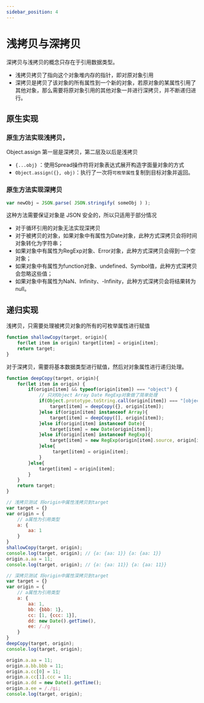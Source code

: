 ```yaml
---
sidebar_position: 4
---
```


# 浅拷贝与深拷贝

深拷贝与浅拷贝的概念只存在于引用数据类型。

+ 浅拷贝拷贝了指向这个对象堆内存的指针，即对原对象引用
+ 深拷贝是拷贝了该对象的所有属性到一个新的对象，若原对象的某属性引用了其他对象，那么需要将原对象引用的其他对象一并进行深拷贝，并不断递归进行。

## 原生实现

### 原生方法实现浅拷贝，

Object.assign 第一层是深拷贝，第二层及以后是浅拷贝

+ `{...obj}` ：使用Spread操作符将对象表达式展开构造字面量对象的方式
+ `Object.assign({}, obj)`：执行了一次将`可枚举属性`复制到目标对象并返回。

### 原生方法实现深拷贝

``` js
var newObj = JSON.parse( JSON.stringify( someObj ) );
```

这种方法需要保证对象是 JSON 安全的，所以只适用于部分情况
+ 对于循环引用的对象无法实现深拷贝
+ 对于被拷贝的对象，如果对象中有属性为Date对象，此种方式深拷贝会将时间对象转化为字符串；
+ 如果对象中有属性为RegExp对象、Error对象，此种方式深拷贝会得到一个空对象；
+ 如果对象中有属性为function对象、undefined、Symbol值，此种方式深拷贝会忽略这些值；
+ 如果对象中有属性为NaN、Infinity、-Infinity，此种方式深拷贝会将结果转为null。

## 递归实现

浅拷贝，只需要处理被拷贝对象的所有的可枚举属性进行赋值

``` js
function shallowCopy(target, origin){
    for(let item in origin) target[item] = origin[item];
    return target;
}
```
对于深拷贝，需要将基本数据类型进行赋值，然后对对象属性进行递归处理。

``` js
function deepCopy(target, origin){
    for(let item in origin) {
        if(origin[item] && typeof(origin[item]) === "object") {
            // 只对Object Array Date RegExp对象做了简单处理
            if(Object.prototype.toString.call(origin[item]) === "[object Object]"){
                target[item] = deepCopy({}, origin[item]);
            }else if(origin[item] instanceof Array){
                target[item] = deepCopy([], origin[item]);
            }else if(origin[item] instanceof Date){
                target[item] = new Date(origin[item]);
            }else if(origin[item] instanceof RegExp){
                target[item] = new RegExp(origin[item].source, origin[item].flags);
            }else{
                 target[item] = origin[item];
            }
        }else{
            target[item] = origin[item];
        }
    }
    return target;
}

// 浅拷贝测试 将origin中属性浅拷贝到target
var target = {}
var origin = {
    // a属性为引用类型
    a: { 
        aa: 1
    } 
}
shallowCopy(target, origin);
console.log(target, origin); // {a: {aa: 1}} {a: {aa: 1}}
origin.a.aa = 11;
console.log(target, origin); // {a: {aa: 11}} {a: {aa: 11}}

// 深拷贝测试 将origin中属性深拷贝到target
var target = {}
var origin = {
    // a属性为引用类型
    a: { 
        aa: 1,
        bb: {bbb: 1},
        cc: [1, {ccc: 1}],
        dd: new Date().getTime(),
        ee: /./g
    } 
}
deepCopy(target, origin);
console.log(target, origin);

origin.a.aa = 11;
origin.a.bb.bbb = 11;
origin.a.cc[0] = 11;
origin.a.cc[1].ccc = 11;
origin.a.dd = new Date().getTime();
origin.a.ee = /./gi;
console.log(target, origin);

```